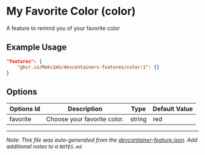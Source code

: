 
# My Favorite Color (color)

A feature to remind you of your favorite color

## Example Usage

```json
"features": {
    "ghcr.io/Maks1mS/devcontainers-features/color:1": {}
}
```

## Options

| Options Id | Description | Type | Default Value |
|-----|-----|-----|-----|
| favorite | Choose your favorite color. | string | red |



---

_Note: This file was auto-generated from the [devcontainer-feature.json](https://github.com/Maks1mS/devcontainers-features/blob/main/src/color/devcontainer-feature.json).  Add additional notes to a `NOTES.md`._
